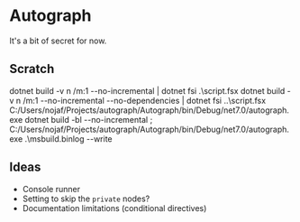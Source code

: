 # Autograph

It's a bit of secret for now.

## Scratch

dotnet build -v n /m:1 --no-incremental  | dotnet fsi .\script.fsx
dotnet build -v n /m:1 --no-incremental --no-dependencies | dotnet fsi ..\script.fsx
C:/Users/nojaf/Projects/autograph/Autograph/bin/Debug/net7.0/autograph.exe
dotnet build -bl --no-incremental ; C:/Users/nojaf/Projects/autograph/Autograph/bin/Debug/net7.0/autograph.exe .\msbuild.binlog --write

## Ideas

- Console runner
- Setting to skip the `private` nodes?
- Documentation limitations (conditional directives)
